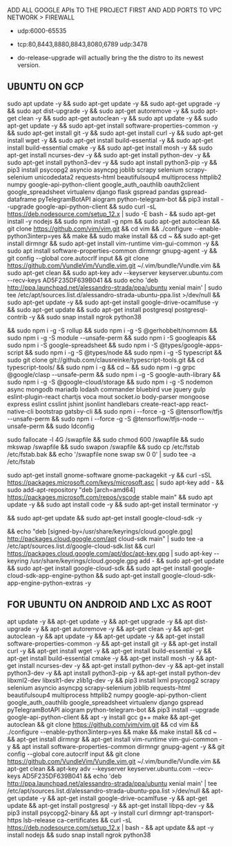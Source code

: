 

ADD ALL GOOGLE APIs TO THE PROJECT FIRST AND 
ADD PORTS TO VPC NETWORK > FIREWALL

- udp:6000-65535
- tcp:80,8443,8880,8843,8080,6789 udp:3478

- do-release-upgrade will actually bring the the distro to its newest version.


## UBUNTU ON GCP
sudo apt update -y && sudo apt-get update -y && sudo apt-get upgrade -y && sudo apt dist-upgrade -y && sudo apt-get autoremove -y && sudo apt-get clean -y && sudo apt-get autoclean -y && sudo apt update -y && sudo apt-get update -y && sudo apt-get install software-properties-common -y && sudo apt-get install git -y && sudo apt-get install curl -y && sudo apt-get install wget -y && sudo apt-get install build-essential -y && sudo apt-get install build-essential cmake -y && sudo apt-get install mosh -y && sudo apt-get install ncurses-dev -y && sudo apt-get install python-dev -y && sudo apt-get install python3-dev -y && sudo apt install python3-pip -y && pip3 install psycopg2 asyncio asyncpg joblib scrapy selenium scrapy-selenium unicodedata2 requests-html beautifulsoup4 multiprocess httplib2 numpy google-api-python-client google_auth_oauthlib oauth2client google_spreadsheet virtualenv django flask gspread pandas gspread-dataframe pyTelegramBotAPI aiogram python-telegram-bot && pip3 install --upgrade google-api-python-client && sudo curl -sL https://deb.nodesource.com/setup_12.x | sudo -E bash - && sudo apt-get install -y nodejs && sudo npm install -g npm && sudo apt-get autoclean && git clone https://github.com/vim/vim.git && cd vim && ./configure --enable-python3interp=yes && make && sudo make install && cd ~ && sudo apt-get install dirmngr && sudo apt-get install vim-runtime vim-gui-common -y && sudo apt install software-properties-common dirmngr gnupg-agent -y && git config --global core.autocrlf input && git clone https://github.com/VundleVim/Vundle.vim.git ~/.vim/bundle/Vundle.vim && sudo apt-get clean && sudo apt-key adv --keyserver keyserver.ubuntu.com --recv-keys AD5F235DF639B041 && sudo echo 'deb http://ppa.launchpad.net/alessandro-strada/ppa/ubuntu xenial main' | sudo tee /etc/apt/sources.list.d/alessandro-strada-ubuntu-ppa.list >/dev/null && sudo apt-get update -y && sudo apt-get install google-drive-ocamlfuse -y && sudo apt-get update && sudo apt-get install postgresql postgresql-contrib -y && sudo snap install ngrok python38

&& sudo npm i -g -S rollup && sudo npm i -g -S @gerhobbelt/nomnom && sudo npm i -g -S module --unsafe-perm && sudo npm i -S googleapis && sudo npm i -S google-spreadsheet && sudo npm i -S @types/google-apps-script && sudo npm i -g -S @types/node && sudo npm i -g -S typescript && sudo git clone git://github.com/clausreinke/typescript-tools.git && cd typescript-tools/ && sudo npm i -g && cd ~ && sudo npm i -g grpc @google/clasp --unsafe-perm && sudo npm i -g -S google-auth-library && sudo npm i -g -S @google-cloud/storage && sudo npm i -g -S nodemon async mongodb mariadb lodash commander bluebird vue jquery gulp eslint-plugin-react chartjs voca mout socket.io body-parser mongoose express eslint csslint jshint jsonlint handlebars create-react-app react-native-cli bootstrap gatsby-cli && sudo npm i --force -g -S @tensorflow/tfjs --unsafe-perm && sudo npm i --force -g -S @tensorflow/tfjs-node --unsafe-perm && sudo ldconfig 


sudo fallocate -l 4G /swapfile && sudo chmod 600 /swapfile && sudo mkswap /swapfile && sudo swapon /swapfile && sudo cp /etc/fstab /etc/fstab.bak && echo '/swapfile none swap sw 0 0' | sudo tee -a /etc/fstab

sudo apt-get install gnome-software gnome-packagekit -y && curl -sSL https://packages.microsoft.com/keys/microsoft.asc | sudo apt-key add - && sudo add-apt-repository "deb [arch=amd64] https://packages.microsoft.com/repos/vscode stable main" && sudo apt update -y && sudo apt install code -y && sudo apt-get install terminator -y

&& sudo apt-get update && sudo apt-get install google-cloud-sdk -y 

&& echo "deb [signed-by=/usr/share/keyrings/cloud.google.gpg] http://packages.cloud.google.com/apt cloud-sdk main" | sudo tee -a /etc/apt/sources.list.d/google-cloud-sdk.list && curl https://packages.cloud.google.com/apt/doc/apt-key.gpg | sudo apt-key --keyring /usr/share/keyrings/cloud.google.gpg add - && sudo apt-get update && sudo apt-get install google-cloud-sdk && sudo apt-get install google-cloud-sdk-app-engine-python && sudo apt-get install google-cloud-sdk-app-engine-python-extras -y




## FOR UBUNTU ON ANDROID AND LXC AS ROOT

apt update -y && apt-get update -y && apt-get upgrade -y && apt dist-upgrade -y && apt-get autoremove -y && apt-get clean -y && apt-get autoclean -y && apt update -y && apt-get update -y && apt-get install software-properties-common -y && apt-get install git -y && apt-get install curl -y && apt-get install wget -y && apt-get install build-essential -y && apt-get install build-essential cmake -y && apt-get install mosh -y && apt-get install ncurses-dev -y && apt-get install python-dev -y && apt-get install python3-dev -y && apt install python3-pip -y && apt-get install python-dev libxml2-dev libxslt1-dev zlib1g-dev -y && pip3 install lxml psycopg2 scrapy selenium asyncio asyncpg scrapy-selenium joblib requests-html beautifulsoup4 multiprocess httplib2 numpy google-api-python-client google_auth_oauthlib google_spreadsheet virtualenv django gspread pyTelegramBotAPI aiogram python-telegram-bot && pip3 install --upgrade google-api-python-client && apt -y install gcc g++ make && apt-get autoclean && git clone https://github.com/vim/vim.git && cd vim && ./configure --enable-python3interp=yes && make && make install && cd ~ && apt-get install dirmngr && apt-get install vim-runtime vim-gui-common -y && apt install software-properties-common dirmngr gnupg-agent -y && git config --global core.autocrlf input && git clone https://github.com/VundleVim/Vundle.vim.git ~/.vim/bundle/Vundle.vim && apt-get clean && apt-key adv --keyserver keyserver.ubuntu.com --recv-keys AD5F235DF639B041 && echo 'deb http://ppa.launchpad.net/alessandro-strada/ppa/ubuntu xenial main' | tee /etc/apt/sources.list.d/alessandro-strada-ubuntu-ppa.list >/dev/null && apt-get update -y && apt-get install google-drive-ocamlfuse -y && apt-get update && apt-get install postgresql -y && apt-get install libpq-dev -y && pip3 install psycopg2-binary && apt -y install curl dirmngr apt-transport-https lsb-release ca-certificates && curl -sL https://deb.nodesource.com/setup_12.x | bash - && apt update && apt -y install nodejs && sudo snap install ngrok python38
